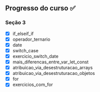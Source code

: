 ## Progresso do curso ✅

### Seção 3

- [x] if_elseif_if
- [x] operador_ternario
- [x] date
- [x] switch_case
- [x] exercicio_switch_date
- [x] mais_diferencas_entre_var_let_const
- [x] atribuicao_via_desestruturacao_arrays
- [x] atribuicao_via_desestruturacao_objetos
- [x] for
- [x] exercicios_com_for
